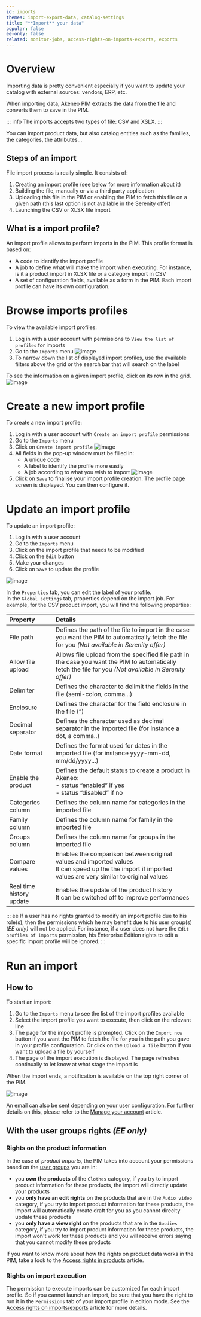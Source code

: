 ```yaml
---
id: imports
themes: import-export-data, catalog-settings
title: "**Import** your data"
popular: false
ee-only: false
related: monitor-jobs, access-rights-on-imports-exports, exports
---
```


# Overview

Importing data is pretty convenient especially if you want to update your catalog with external sources: vendors, ERP, etc.

When importing data, Akeneo PIM extracts the data from the file and converts them to save in the PIM.

::: info
The imports accepts two types of file: CSV and XSLX.
:::

You can import product data, but also catalog entities such as the families, the categories, the attributes...

## Steps of an import
File import process is really simple. It consists of:
1.  Creating an import profile (see below for more information about it)
1.  Building the file, manually or via a third party application
2.  Uploading this file in the PIM or enabling the PIM to fetch this file on a given path (this last option is not available in the Serenity offer)
1.  Launching the CSV or XLSX file import

## What is a import profile?

An import profile allows to perform imports in the PIM. This profile format is based on:
- A code to identify the import profile
- A job to define what will make the import when executing. For instance, is it a product import in XLSX file or a category import in CSV
- A set of configuration fields, available as a form in the PIM. Each import profile can have its own configuration.

# Browse imports profiles

To view the available import profiles:
1.  Log in with a user account with permissions to `View the list of profiles` for imports
1.  Go to the `Imports` menu
![image](../img/dummy.png)
1.  To narrow down the list of displayed import profiles, use the available filters above the grid or the search bar that will search on the label

To see the information on a given import profile, click on its row in the grid.
![image](../img/dummy.png)

# Create a new import profile

To create a new import profile:
1.  Log in with a user account with `Create an import profile` permissions
1.  Go to the `Imports` menu
1.  Click on `Create import profile`
![image](../img/dummy.png)
1.  All fields in the pop-up window must be filled in:
    - A unique code
    - A label to identify the profile more easily
    - A job according to what you wish to import
![image](../img/dummy.png)
1.  Click on `Save` to finalise your import profile creation. The profile page screen is displayed. You can then configure it.

# Update an import profile

To update an import profile:
1.  Log in with a user account
1.  Go to the `Imports` menu
1.  Click on the import profile that needs to be modified
1.  Click on the `Edit` button
1.  Make your changes
1.  Click on `Save` to update the profile

![image](../img/dummy.png)

In the `Properties` tab, you can edit the label of your profile.  
In the `Global settings` tab, properties depend on the import job. For example, for the CSV product import, you will find the following properties:

| Property             | Details |
|:---------------------|:--------|
| File path            | Defines the path of the file to import in the case you want the PIM to automatically fetch the file for you _(Not available in Serenity offer)_ |
| Allow file upload        | Allows file upload from the specified file path in the case you want the PIM to automatically fetch the file for you _(Not available in Serenity offer)_ |
| Delimiter            | Defines the character to delimit the fields in the file (semi-colon, comma...) |
| Enclosure   | Defines the character for the field enclosure in the file (“) |
| Decimal separator    | Defines the character used as decimal separator in the imported file (for instance a dot, a comma..) |
| Date format          | Defines the format used for dates in the imported file (for instance yyyy-mm-dd, mm/dd/yyyy...)      |
| Enable the product       | Defines the default status to create a product in Akeneo: <br>- status “enabled” if yes <br>- status “disabled” if no    |
| Categories column        | Defines the column name for categories in the imported file  |
| Family column            | Defines the column name for family in the imported file    |
| Groups column            | Defines the column name for groups in the imported file   |
| Compare values           | Enables the comparison between original values and imported values<br>It can speed up the the import if imported values are very similar to original values |
| Real time history update | Enables the update of the product history<br>It can be switched off to improve performances     |

::: ee
If a user has no rights granted to modify an import profile due to his role(s), then the permissions which he may benefit due to his user group(s) _(EE only)_ will not be applied. For instance, if a user does not have the `Edit profiles of imports` permission, his Enterprise Edition rights to edit a specific import profile will be ignored.
:::

# Run an import

## How to
To start an import:
1.  Go to the `Imports` menu to see the list of the import profiles available
1.  Select the import profile you want to execute, then click on the relevant line
1.  The page for the import profile is prompted. Click on the `Import now` button if you want the PIM to fetch the file for you in the path you gave in your profile configuration. Or click on the `Upload a file` button if you want to upload a file by yourself
1.  The page of the import execution is displayed. The page refreshes continually to let know at what stage the import is

When the import ends, a notification is available on the top right corner of the PIM.

![image](../img/dummy.png)

An email can also be sent depending on your user configuration. For further details on this, please refer to the [Manage your account](/articles/manage-your-account.html) article.

## With the user groups rights _(EE only)_

### Rights on the product information
In the case of *product imports*, the PIM takes into account your permissions based on the [user groups](/articles/what-is-a-user-groups.html) you are in:
- you **own the products** of the `Clothes` category, if you try to import product information for these products, the import will directly update your products
- you **only have an edit rights** on the products that are in the `Audio video` category, if you try to import product information for these products, the import will automatically create draft for you as you cannot direclty update these products
- you **only have a view right** on the products that are in the `Goodies` category, if you try to import product information for these products, the import won't work for these products and you will receive errors saying that you cannot modify these products

If you want to know more about how the rights on product data works in the PIM, take a look to the [Access rights in products](/articles/access-rights-on-rpoducts) article.

### Rights on import execution
The permission to execute imports can be customized for each import profile. So if you cannot launch an import, be sure that you have the right to run it in the `Permissions` tab of your import profile in edition mode. See the [Access rights on imports/exports](/articles/access-rights-on-imports-exports.html) article for more details.




